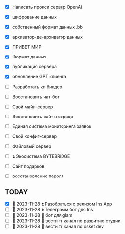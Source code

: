 - [x] Написать прокси сервер  OpenAi
- [x] шифрование данных
- [x] собственный формат данных .bb
- [x] архиватор-де-архиватор данных
- [x] ПРИВЕТ МИР
- [x] Формат данных

- [x] публикация сервера
- [x] обновление GPT клиента



- [ ] Разработать кп билдер 
- [ ] Восстановить чат-бот 
- [ ] Свой майл-сервер 
- [ ] Восстановить сайт и сервер 
- [ ] Единая система мониторинга заявок 
- [ ] Свой конфиг-сервер 
- [ ] Файловый сервер 
- [ ] ⏫  Экосистема BYTEBRIDGE 
- [ ] Сайт подарков 
- [ ] восстановление пароля 
## TODAY 
- [x] 📅 2023-11-28 ⏫  Разобраться с релизом Ins App
- [ ] 📅 2023-11-28 ⏫  Телеграмм бот для Ins 
- [ ] 📅 2023-11-28 🔼  бот для glam 
- [ ] 📅 2023-11-28  🔽  вести тг канал по развитию студии 
- [ ]  📅 2023-11-28 🔽  вести тг канал по osket dev 